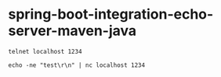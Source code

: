 # spring-boot-integration-echo-server-maven-java
```shell
telnet localhost 1234
```
```shell
echo -ne "test\r\n" | nc localhost 1234
```